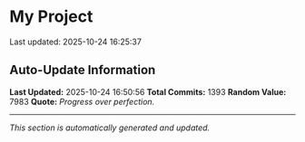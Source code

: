 # My Project


Last updated: 2025-10-24 16:25:37
























































































































































































































































































































































































































































































































































































































































































































































































































































































































































































































































































































































































































































































































































































































































































































































































































































































































































































































































## Auto-Update Information

**Last Updated:** 2025-10-24 16:50:56
**Total Commits:** 1393
**Random Value:** 7983
**Quote:** _Progress over perfection._

---
_This section is automatically generated and updated._